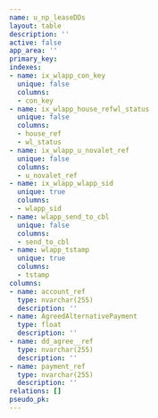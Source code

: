 ```yaml
---
name: u_np_leaseDDs
layout: table
description: ''
active: false
app_area: ''
primary_key: 
indexes:
- name: ix_wlapp_con_key
  unique: false
  columns:
  - con_key
- name: ix_wlapp_house_refwl_status
  unique: false
  columns:
  - house_ref
  - wl_status
- name: ix_wlapp_u_novalet_ref
  unique: false
  columns:
  - u_novalet_ref
- name: ix_wlapp_wlapp_sid
  unique: true
  columns:
  - wlapp_sid
- name: wlapp_send_to_cbl
  unique: false
  columns:
  - send_to_cbl
- name: wlapp_tstamp
  unique: true
  columns:
  - tstamp
columns:
- name: account_ref
  type: nvarchar(255)
  description: ''
- name: AgreedAlternativePayment
  type: float
  description: ''
- name: dd_agree__ref
  type: nvarchar(255)
  description: ''
- name: payment_ref
  type: nvarchar(255)
  description: ''
relations: []
pseudo_pk: 
---
```


